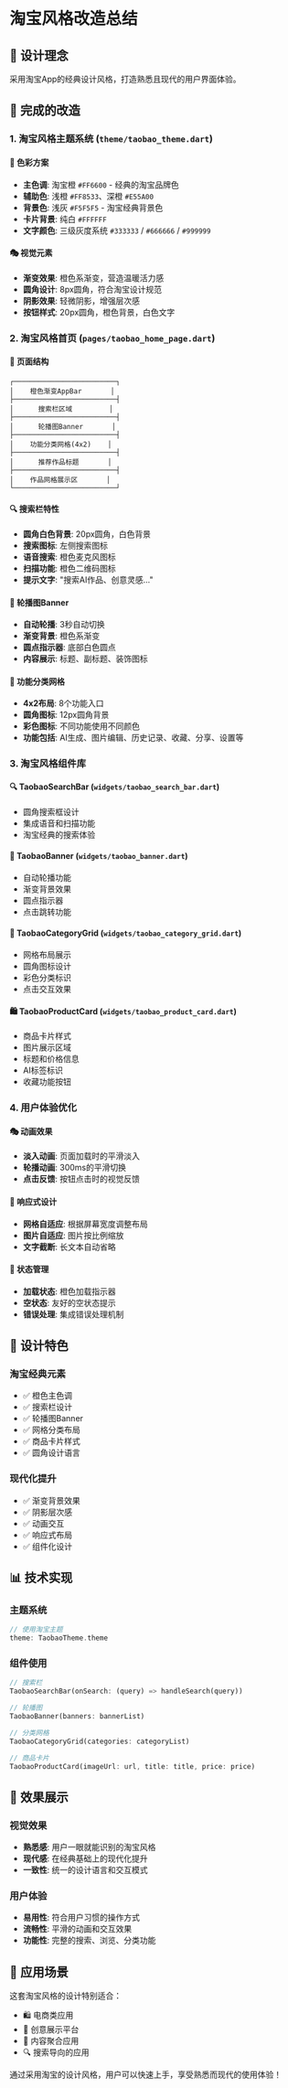 # 淘宝风格改造总结

## 🎨 设计理念
采用淘宝App的经典设计风格，打造熟悉且现代的用户界面体验。

## 🎯 完成的改造

### 1. 淘宝风格主题系统 (`theme/taobao_theme.dart`)

#### 🎨 色彩方案
- **主色调**: 淘宝橙 `#FF6600` - 经典的淘宝品牌色
- **辅助色**: 浅橙 `#FF8533`、深橙 `#E55A00`
- **背景色**: 浅灰 `#F5F5F5` - 淘宝经典背景色
- **卡片背景**: 纯白 `#FFFFFF`
- **文字颜色**: 三级灰度系统 `#333333` / `#666666` / `#999999`

#### 🎭 视觉元素
- **渐变效果**: 橙色系渐变，营造温暖活力感
- **圆角设计**: 8px圆角，符合淘宝设计规范
- **阴影效果**: 轻微阴影，增强层次感
- **按钮样式**: 20px圆角，橙色背景，白色文字

### 2. 淘宝风格首页 (`pages/taobao_home_page.dart`)

#### 📱 页面结构
```
┌─────────────────────────┐
│    橙色渐变AppBar       │
├─────────────────────────┤
│      搜索栏区域         │
├─────────────────────────┤
│      轮播图Banner       │
├─────────────────────────┤
│    功能分类网格(4x2)    │
├─────────────────────────┤
│      推荐作品标题       │
├─────────────────────────┤
│    作品网格展示区       │
└─────────────────────────┘
```

#### 🔍 搜索栏特性
- **圆角白色背景**: 20px圆角，白色背景
- **搜索图标**: 左侧搜索图标
- **语音搜索**: 橙色麦克风图标
- **扫描功能**: 橙色二维码图标
- **提示文字**: "搜索AI作品、创意灵感..."

#### 🎠 轮播图Banner
- **自动轮播**: 3秒自动切换
- **渐变背景**: 橙色系渐变
- **圆点指示器**: 底部白色圆点
- **内容展示**: 标题、副标题、装饰图标

#### 🔲 功能分类网格
- **4x2布局**: 8个功能入口
- **圆角图标**: 12px圆角背景
- **彩色图标**: 不同功能使用不同颜色
- **功能包括**: AI生成、图片编辑、历史记录、收藏、分享、设置等

### 3. 淘宝风格组件库

#### 🔍 TaobaoSearchBar (`widgets/taobao_search_bar.dart`)
- 圆角搜索框设计
- 集成语音和扫描功能
- 淘宝经典的搜索体验

#### 🎠 TaobaoBanner (`widgets/taobao_banner.dart`)
- 自动轮播功能
- 渐变背景效果
- 圆点指示器
- 点击跳转功能

#### 🔲 TaobaoCategoryGrid (`widgets/taobao_category_grid.dart`)
- 网格布局展示
- 圆角图标设计
- 彩色分类标识
- 点击交互效果

#### 🛍️ TaobaoProductCard (`widgets/taobao_product_card.dart`)
- 商品卡片样式
- 图片展示区域
- 标题和价格信息
- AI标签标识
- 收藏功能按钮

### 4. 用户体验优化

#### 🎭 动画效果
- **淡入动画**: 页面加载时的平滑淡入
- **轮播动画**: 300ms的平滑切换
- **点击反馈**: 按钮点击时的视觉反馈

#### 📱 响应式设计
- **网格自适应**: 根据屏幕宽度调整布局
- **图片自适应**: 图片按比例缩放
- **文字截断**: 长文本自动省略

#### 🔄 状态管理
- **加载状态**: 橙色加载指示器
- **空状态**: 友好的空状态提示
- **错误处理**: 集成错误处理机制

## 🎨 设计特色

### 淘宝经典元素
- ✅ 橙色主色调
- ✅ 搜索栏设计
- ✅ 轮播图Banner
- ✅ 网格分类布局
- ✅ 商品卡片样式
- ✅ 圆角设计语言

### 现代化提升
- ✅ 渐变背景效果
- ✅ 阴影层次感
- ✅ 动画交互
- ✅ 响应式布局
- ✅ 组件化设计

## 📊 技术实现

### 主题系统
```dart
// 使用淘宝主题
theme: TaobaoTheme.theme
```

### 组件使用
```dart
// 搜索栏
TaobaoSearchBar(onSearch: (query) => handleSearch(query))

// 轮播图
TaobaoBanner(banners: bannerList)

// 分类网格
TaobaoCategoryGrid(categories: categoryList)

// 商品卡片
TaobaoProductCard(imageUrl: url, title: title, price: price)
```

## 🚀 效果展示

### 视觉效果
- **熟悉感**: 用户一眼就能识别的淘宝风格
- **现代感**: 在经典基础上的现代化提升
- **一致性**: 统一的设计语言和交互模式

### 用户体验
- **易用性**: 符合用户习惯的操作方式
- **流畅性**: 平滑的动画和交互效果
- **功能性**: 完整的搜索、浏览、分类功能

## 🎯 应用场景

这套淘宝风格的设计特别适合：
- 🛍️ 电商类应用
- 🎨 创意展示平台
- 📱 内容聚合应用
- 🔍 搜索导向的应用

通过采用淘宝的设计风格，用户可以快速上手，享受熟悉而现代的使用体验！